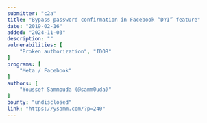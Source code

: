 ```yaml
---
submitter: "c2a"
title: "Bypass password confirmation in Facebook “DYI” feature"
date: "2019-02-16"
added: "2024-11-03"
description: ""
vulnerabilities: [
    "Broken authorization", "IDOR"
]
programs: [
    "Meta / Facebook"
]
authors: [
    "Youssef Sammouda (@samm0uda)"
]
bounty: "undisclosed"
link: "https://ysamm.com/?p=240"
---
```




